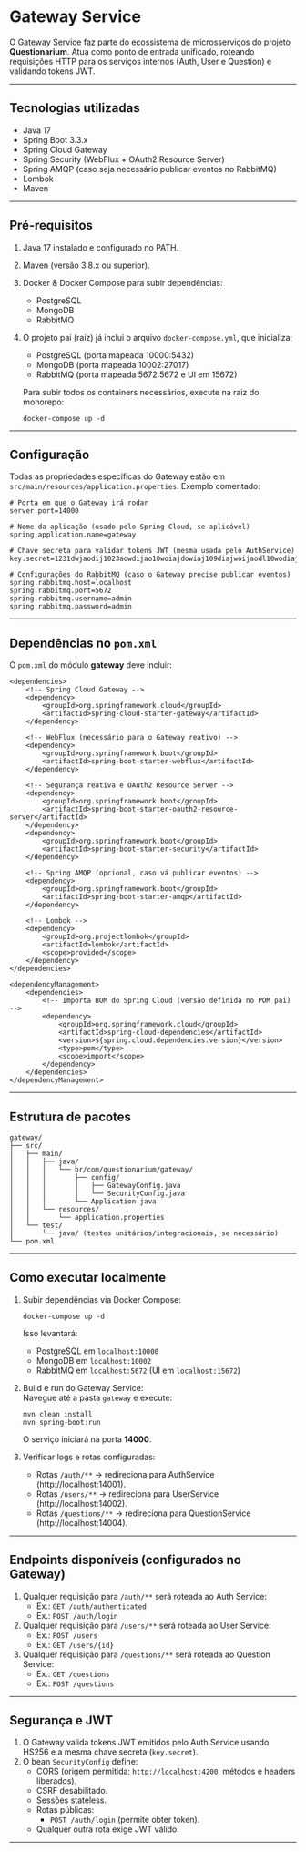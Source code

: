 # Gateway Service

O Gateway Service faz parte do ecossistema de microsserviços do projeto **Questionarium**. Atua como ponto de entrada unificado, roteando requisições HTTP para os serviços internos (Auth, User e Question) e validando tokens JWT.

---

## Tecnologias utilizadas

- Java 17  
- Spring Boot 3.3.x  
- Spring Cloud Gateway  
- Spring Security (WebFlux + OAuth2 Resource Server)  
- Spring AMQP (caso seja necessário publicar eventos no RabbitMQ)  
- Lombok  
- Maven  

---

## Pré-requisitos

1. Java 17 instalado e configurado no PATH.  
2. Maven (versão 3.8.x ou superior).  
3. Docker & Docker Compose para subir dependências:
   - PostgreSQL  
   - MongoDB  
   - RabbitMQ  
4. O projeto pai (raiz) já inclui o arquivo `docker-compose.yml`, que inicializa:
   - PostgreSQL (porta mapeada 10000:5432)  
   - MongoDB (porta mapeada 10002:27017)  
   - RabbitMQ (porta mapeada 5672:5672 e UI em 15672)  

   Para subir todos os containers necessários, execute na raiz do monorepo:

       docker-compose up -d  

---

## Configuração

Todas as propriedades específicas do Gateway estão em `src/main/resources/application.properties`. Exemplo comentado:

    # Porta em que o Gateway irá rodar
    server.port=14000

    # Nome da aplicação (usado pelo Spring Cloud, se aplicável)
    spring.application.name=gateway

    # Chave secreta para validar tokens JWT (mesma usada pelo AuthService)
    key.secret=1231dwjaodij1023aowdijao10woiajdowiaj109diajwoijaodl10wodiajlijzlkscjlzkjclkajclawkjdldfwel

    # Configurações do RabbitMQ (caso o Gateway precise publicar eventos)
    spring.rabbitmq.host=localhost
    spring.rabbitmq.port=5672
    spring.rabbitmq.username=admin
    spring.rabbitmq.password=admin

---

## Dependências no `pom.xml`

O `pom.xml` do módulo **gateway** deve incluir:

    <dependencies>
        <!-- Spring Cloud Gateway -->
        <dependency>
            <groupId>org.springframework.cloud</groupId>
            <artifactId>spring-cloud-starter-gateway</artifactId>
        </dependency>

        <!-- WebFlux (necessário para o Gateway reativo) -->
        <dependency>
            <groupId>org.springframework.boot</groupId>
            <artifactId>spring-boot-starter-webflux</artifactId>
        </dependency>

        <!-- Segurança reativa e OAuth2 Resource Server -->
        <dependency>
            <groupId>org.springframework.boot</groupId>
            <artifactId>spring-boot-starter-oauth2-resource-server</artifactId>
        </dependency>
        <dependency>
            <groupId>org.springframework.boot</groupId>
            <artifactId>spring-boot-starter-security</artifactId>
        </dependency>

        <!-- Spring AMQP (opcional, caso vá publicar eventos) -->
        <dependency>
            <groupId>org.springframework.boot</groupId>
            <artifactId>spring-boot-starter-amqp</artifactId>
        </dependency>

        <!-- Lombok -->
        <dependency>
            <groupId>org.projectlombok</groupId>
            <artifactId>lombok</artifactId>
            <scope>provided</scope>
        </dependency>
    </dependencies>

    <dependencyManagement>
        <dependencies>
            <!-- Importa BOM do Spring Cloud (versão definida no POM pai) -->
            <dependency>
                <groupId>org.springframework.cloud</groupId>
                <artifactId>spring-cloud-dependencies</artifactId>
                <version>${spring.cloud.dependencies.version}</version>
                <type>pom</type>
                <scope>import</scope>
            </dependency>
        </dependencies>
    </dependencyManagement>

---

## Estrutura de pacotes

```
gateway/
├── src/
│   ├── main/
│   │   ├── java/
│   │   │   └── br/com/questionarium/gateway/
│   │   │       ├── config/
│   │   │       │   ├── GatewayConfig.java
│   │   │       │   └── SecurityConfig.java
│   │   │       └── Application.java
│   │   └── resources/
│   │       └── application.properties
│   └── test/
│       └── java/ (testes unitários/integracionais, se necessário)
└── pom.xml
```

---

## Como executar localmente

1. Subir dependências via Docker Compose:

       docker-compose up -d

   Isso levantará:
   - PostgreSQL em `localhost:10000`  
   - MongoDB em `localhost:10002`  
   - RabbitMQ em `localhost:5672` (UI em `localhost:15672`)  

2. Build e run do Gateway Service:  
   Navegue até a pasta `gateway` e execute:

       mvn clean install
       mvn spring-boot:run

   O serviço iniciará na porta **14000**.

3. Verificar logs e rotas configuradas:
   - Rotas `/auth/**` → redireciona para AuthService (http://localhost:14001).  
   - Rotas `/users/**` → redireciona para UserService (http://localhost:14002).  
   - Rotas `/questions/**` → redireciona para QuestionService (http://localhost:14004).  

---

## Endpoints disponíveis (configurados no Gateway)

1. Qualquer requisição para `/auth/**` será roteada ao Auth Service:
   - Ex.: `GET /auth/authenticated`  
   - Ex.: `POST /auth/login`  
2. Qualquer requisição para `/users/**` será roteada ao User Service:
   - Ex.: `POST /users`  
   - Ex.: `GET /users/{id}`  
3. Qualquer requisição para `/questions/**` será roteada ao Question Service:
   - Ex.: `GET /questions`  
   - Ex.: `POST /questions`  

---

## Segurança e JWT

1. O Gateway valida tokens JWT emitidos pelo Auth Service usando HS256 e a mesma chave secreta (`key.secret`).  
2. O bean `SecurityConfig` define:
   - CORS (origem permitida: `http://localhost:4200`, métodos e headers liberados).  
   - CSRF desabilitado.  
   - Sessões stateless.  
   - Rotas públicas:
     - `POST /auth/login` (permite obter token).  
   - Qualquer outra rota exige JWT válido.  

---
